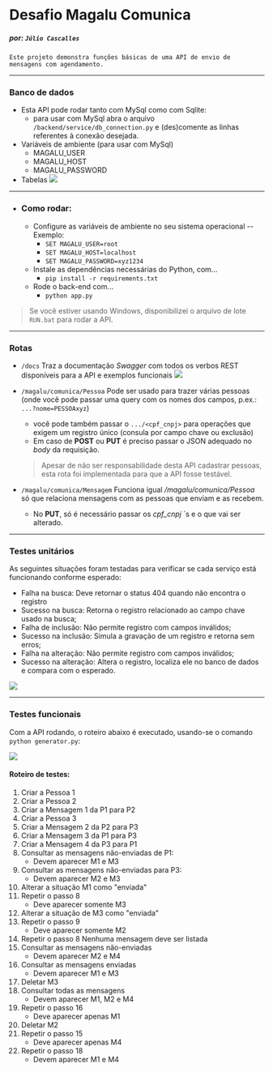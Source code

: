 # Desafio Magalu Comunica

#####  por: `Júlio Cascalles`

```
Este projeto demonstra funções básicas de uma API de envio de mensagens com agendamento.
```

---

### Banco de dados
* Esta API pode rodar tanto com MySql como com Sqlite:
    - para usar com MySql abra o arquivo `/backend/service/db_connection.py` e (des)comente as linhas referentes à conexão desejada.
* Variáveis de ambiente (para usar com MySql)
    - MAGALU_USER
    - MAGALU_HOST
    - MAGALU_PASSWORD
* Tabelas
![](./doc/banco_de_dados.png)

---
* ### Como rodar:
    * Configure as variáveis de ambiente no seu sistema operacional -- Exemplo:
        - `SET MAGALU_USER=root`
        - `SET MAGALU_HOST=localhost`
        - `SET MAGALU_PASSWORD=xyz1234`
    * Instale as dependências necessárias do Python, com...
        - `pip install -r requirements.txt`
    * Rode o back-end com...
        - `python app.py`

> Se você estiver usando Windows, disponibilizei o arquivo de lote `RUN.bat` para rodar a API.

---

### Rotas
* `/docs` Traz a documentação _Swagger_ com todos os verbos REST disponíveis para a API e exemplos funcionais 
![](./doc/Swagger.png)

* `/magalu/comunica/Pessoa` Pode ser usado para trazer várias pessoas (onde você pode passar uma query com os nomes dos campos, p.ex.: `...?nome=PESSOAxyz`)
    * você pode também passar o `.../<cpf_cnpj>` para operações que exigem um registro único
    (consula por campo chave ou exclusão)
    * Em caso de **POST** ou **PUT** é preciso passar o JSON adequado no _body_ da requisição.
    > Apesar de não ser responsabilidade desta API cadastrar pessoas, esta rota foi implementada para que a API fosse testável.

* `/magalu/comunica/Mensagem` Funciona igual _/magalu/comunica/Pessoa_ só que relaciona mensagens com as pessoas que enviam e as recebem.
    * No **PUT**, só é necessário passar os _cpf_cnpj_ ´s  e o que vai ser alterado.

---

### Testes unitários
As seguintes situações foram testadas para verificar se cada serviço está funcionando conforme esperado:


* Falha na busca: Deve retornar o status 404 quando não encontra o registro
* Sucesso na busca: Retorna o registro relacionado ao campo chave usado na busca;
* Falha de inclusão: Não permite registro com campos inválidos;
* Sucesso na inclusão: Simula a gravação de um registro e retorna sem erros;
* Falha na alteração: Não permite registro com campos inválidos;
* Sucesso na alteração: Altera o registro, localiza ele no banco de dados e compara com o esperado.


![](./doc/testes_unitarios.png)

---

### Testes funcionais
Com a API rodando, o roteiro abaixo é executado, usando-se o comando `python generator.py`:

![](./doc/testes_funcionais.png)

#### **Roteiro de testes:**

1) Criar a Pessoa 1
2) Criar a Pessoa 2
3) Criar a Mensagem 1 da P1 para P2
4) Criar a Pessoa 3
5) Criar a Mensagem 2 da P2 para P3
6) Criar a Mensagem 3 da P1 para P3
7) Criar a Mensagem 4 da P3 para P1
8) Consultar as mensagens não-enviadas de P1: 
	- Devem aparecer M1 e M3
9) Consultar as mensagens não-enviadas para P3:
	- Devem aparecer M2 e M3
10) Alterar a situação M1 como "enviada"
11) Repetir o passo 8
	- Deve aparecer somente M3
12) Alterar a situação de M3 como "enviada"
13) Repetir o passo 9
	- Deve aparecer somente M2
14) Repetir o passo 8
	Nenhuma mensagem deve ser listada
15) Consultar as mensagens não-enviadas
	- Devem aparecer M2 e M4
16) Consultar as mensagens enviadas
	- Devem aparecer M1 e M3
17) Deletar M3
18) Consultar todas as mensagens
	- Devem aparecer M1, M2 e M4
19) Repetir o passo 16
	- Deve aparecer apenas M1
20) Deletar M2
21) Repetir o passo 15
	- Deve aparecer apenas M4
22) Repetir o passo 18
	- Devem aparecer M1 e M4
